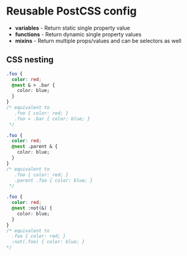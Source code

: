 # Reusable PostCSS config

- **variables** - Return static single property value
- **functions** - Return dynamic single property values
- **mixins** - Return multiple props/values and can be selectors as well

## CSS nesting

```css
.foo {
  color: red;
  @nest & > .bar {
    color: blue;
  }
}
/* equivalent to
   .foo { color: red; }
   .foo > .bar { color: blue; }
 */

.foo {
  color: red;
  @nest .parent & {
    color: blue;
  }
}
/* equivalent to
   .foo { color: red; }
   .parent .foo { color: blue; }
 */

.foo {
  color: red;
  @nest :not(&) {
    color: blue;
  }
}
/* equivalent to
  .foo { color: red; }
  :not(.foo) { color: blue; }
*/
```
